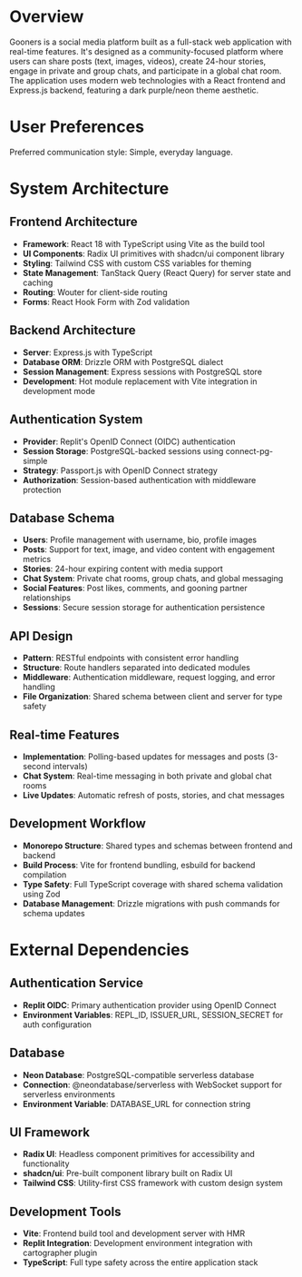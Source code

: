# Overview

Gooners is a social media platform built as a full-stack web application with real-time features. It's designed as a community-focused platform where users can share posts (text, images, videos), create 24-hour stories, engage in private and group chats, and participate in a global chat room. The application uses modern web technologies with a React frontend and Express.js backend, featuring a dark purple/neon theme aesthetic.

# User Preferences

Preferred communication style: Simple, everyday language.

# System Architecture

## Frontend Architecture
- **Framework**: React 18 with TypeScript using Vite as the build tool
- **UI Components**: Radix UI primitives with shadcn/ui component library
- **Styling**: Tailwind CSS with custom CSS variables for theming
- **State Management**: TanStack Query (React Query) for server state and caching
- **Routing**: Wouter for client-side routing
- **Forms**: React Hook Form with Zod validation

## Backend Architecture
- **Server**: Express.js with TypeScript
- **Database ORM**: Drizzle ORM with PostgreSQL dialect
- **Session Management**: Express sessions with PostgreSQL store
- **Development**: Hot module replacement with Vite integration in development mode

## Authentication System
- **Provider**: Replit's OpenID Connect (OIDC) authentication
- **Session Storage**: PostgreSQL-backed sessions using connect-pg-simple
- **Strategy**: Passport.js with OpenID Connect strategy
- **Authorization**: Session-based authentication with middleware protection

## Database Schema
- **Users**: Profile management with username, bio, profile images
- **Posts**: Support for text, image, and video content with engagement metrics
- **Stories**: 24-hour expiring content with media support  
- **Chat System**: Private chat rooms, group chats, and global messaging
- **Social Features**: Post likes, comments, and gooning partner relationships
- **Sessions**: Secure session storage for authentication persistence

## API Design
- **Pattern**: RESTful endpoints with consistent error handling
- **Structure**: Route handlers separated into dedicated modules
- **Middleware**: Authentication middleware, request logging, and error handling
- **File Organization**: Shared schema between client and server for type safety

## Real-time Features
- **Implementation**: Polling-based updates for messages and posts (3-second intervals)
- **Chat System**: Real-time messaging in both private and global chat rooms
- **Live Updates**: Automatic refresh of posts, stories, and chat messages

## Development Workflow
- **Monorepo Structure**: Shared types and schemas between frontend and backend
- **Build Process**: Vite for frontend bundling, esbuild for backend compilation
- **Type Safety**: Full TypeScript coverage with shared schema validation using Zod
- **Database Management**: Drizzle migrations with push commands for schema updates

# External Dependencies

## Authentication Service
- **Replit OIDC**: Primary authentication provider using OpenID Connect
- **Environment Variables**: REPL_ID, ISSUER_URL, SESSION_SECRET for auth configuration

## Database
- **Neon Database**: PostgreSQL-compatible serverless database
- **Connection**: @neondatabase/serverless with WebSocket support for serverless environments
- **Environment Variable**: DATABASE_URL for connection string

## UI Framework
- **Radix UI**: Headless component primitives for accessibility and functionality
- **shadcn/ui**: Pre-built component library built on Radix UI
- **Tailwind CSS**: Utility-first CSS framework with custom design system

## Development Tools
- **Vite**: Frontend build tool and development server with HMR
- **Replit Integration**: Development environment integration with cartographer plugin
- **TypeScript**: Full type safety across the entire application stack